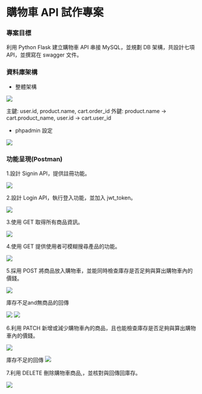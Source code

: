 # 購物車 API 試作專案

### 專案目標

利用 Python Flask 建立購物車 API 串接 MySQL，並規劃 DB 架構，共設計七項 API，並撰寫在 swagger 文件。

### 資料庫架構

* 整體架構

![](https://github.com/StevenHsu22/API_shoppingcart/blob/main/Api_picture/DB_schema.png)

主鍵: user.id, product.name, cart.order_id
外鍵: product.name -> cart.product_name, user.id -> cart.user_id

* phpadmin 設定

![](https://github.com/StevenHsu22/API_shoppingcart/blob/main/Api_picture/sql%E6%9E%B6%E6%A7%8B.png)

### 功能呈現(Postman)

1.設計 Signin API，提供註冊功能。

![](https://github.com/StevenHsu22/API_shoppingcart/blob/main/Api_picture/signin.png)

2.設計 Login API，執行登入功能，並加入 jwt_token。

![](https://github.com/StevenHsu22/API_shoppingcart/blob/main/Api_picture/login.png)

3.使用 GET 取得所有商品資訊。

![](https://github.com/StevenHsu22/API_shoppingcart/blob/main/Api_picture/search_all.png)

4.使用 GET 提供使用者可模糊搜尋產品的功能。

![](https://github.com/StevenHsu22/API_shoppingcart/blob/main/Api_picture/fuzzy_search.png)

5.採用 POST 將商品放入購物車，並能同時檢查庫存是否足夠與算出購物車內的價錢。

![](https://github.com/StevenHsu22/API_shoppingcart/blob/main/Api_picture/%E6%94%BE%E5%95%86%E5%93%81%E5%88%B0cart.png)

庫存不足and無商品的回傳

![](https://github.com/StevenHsu22/API_shoppingcart/blob/main/Api_picture/post%E5%BA%AB%E5%AD%98%E4%B8%8D%E8%B6%B3%E7%9A%84%E5%9B%9E%E5%82%B3.png)
![](https://github.com/StevenHsu22/API_shoppingcart/blob/main/Api_picture/post%E7%84%A1%E5%95%86%E5%93%81%E6%99%82%E7%9A%84%E5%9B%9E%E5%82%B3.png)

6.利用 PATCH 新增或減少購物車內的商品，且也能檢查庫存是否足夠與算出購物車內的價錢。

![](https://github.com/StevenHsu22/API_shoppingcart/blob/main/Api_picture/%E4%BF%AE%E6%94%B9cart%E5%95%86%E5%93%81.png)

庫存不足的回傳
![](https://github.com/StevenHsu22/API_shoppingcart/blob/main/Api_picture/patch%E5%BA%AB%E5%AD%98%E4%B8%8D%E8%B6%B3%E7%9A%84%E5%9B%9E%E5%82%B3.png)

7.利用 DELETE 刪除購物車商品,，並核對與回傳回庫存。

![](https://github.com/StevenHsu22/API_shoppingcart/blob/main/Api_picture/%E5%88%AA%E9%99%A4%E8%B3%BC%E7%89%A9%E8%BB%8A%E5%95%86%E5%93%81.png)
